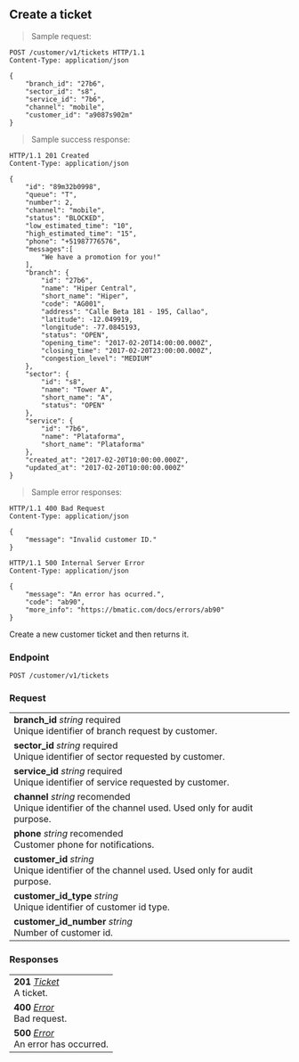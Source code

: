 
## Create a ticket

> Sample request:

```http
POST /customer/v1/tickets HTTP/1.1
Content-Type: application/json

{
    "branch_id": "27b6",
    "sector_id": "s8",
    "service_id": "7b6",
    "channel": "mobile",
    "customer_id": "a9087s902m"
}
```

> Sample success response:

```http
HTTP/1.1 201 Created
Content-Type: application/json

{
    "id": "89m32b0998",
    "queue": "T",
    "number": 2,
    "channel": "mobile",
    "status": "BLOCKED",
    "low_estimated_time": "10",
    "high_estimated_time": "15",
    "phone": "+51987776576",
    "messages":[
        "We have a promotion for you!"
    ],
    "branch": {
        "id": "27b6",
        "name": "Hiper Central",
        "short_name": "Hiper",
        "code": "AG001",
        "address": "Calle Beta 181 - 195, Callao",
        "latitude": -12.049919,
        "longitude": -77.0845193,
        "status": "OPEN",
        "opening_time": "2017-02-20T14:00:00.000Z",
        "closing_time": "2017-02-20T23:00:00.000Z",
        "congestion_level": "MEDIUM"
    },
    "sector": {
        "id": "s8",
        "name": "Tower A",
        "short_name": "A",
        "status": "OPEN"
    },
    "service": {
        "id": "7b6",
        "name": "Plataforma",
        "short_name": "Plataforma"
    },
    "created_at": "2017-02-20T10:00:00.000Z",
    "updated_at": "2017-02-20T10:00:00.000Z"
}
```

> Sample error responses:

```http
HTTP/1.1 400 Bad Request
Content-Type: application/json

{
    "message": "Invalid customer ID."
}
```
```http
HTTP/1.1 500 Internal Server Error
Content-Type: application/json

{
    "message": "An error has ocurred.",
    "code": "ab90",
    "more_info": "https://bmatic.com/docs/errors/ab90"
}
```

Create a new customer ticket and then returns it.

### Endpoint

`POST /customer/v1/tickets`

### Request

| |
|:---|
|**branch_id** *string* <span class="required-param">required</span> <br> Unique identifier of branch request by customer. |
|**sector_id** *string* <span class="required-param">required</span> <br> Unique identifier of sector requested by customer. |
|**service_id** *string* <span class="required-param">required</span> <br> Unique identifier of service requested by customer. |
|**channel** *string* <span class="recomended-param">recomended</span><br> Unique identifier of the channel used. Used only for audit purpose. |
|**phone** *string* <span class="recomended-param">recomended</span><br> Customer phone for notifications. |
|**customer_id** *string* <br> Unique identifier of the channel used. Used only for audit purpose. |
|**customer_id_type** *string* <br> Unique identifier of customer id type. |
|**customer_id_number** *string*  <br> Number of customer id. |

### Responses

| |
|:---|
|**201** *[Ticket](#ticket)* <br>A ticket.|
|**400** *[Error](#error)* <br>Bad request. |
|**500** *[Error](#error)* <br>An error has occurred.|
